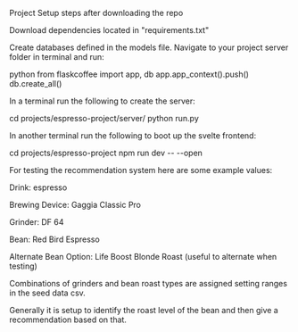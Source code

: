 Project Setup steps after downloading the repo

Download dependencies located in "requirements.txt"

Create databases defined in the models file. Navigate to your project server folder in terminal and run: 

python 
from flaskcoffee import app, db
app.app_context().push()
db.create_all()

In a terminal run the following to create the server:

cd projects/espresso-project/server/
python run.py

In another terminal run the following to boot up the svelte frontend: 

cd projects/espresso-project
npm run dev -- --open

For testing the recommendation system here are some example values:

Drink: espresso

Brewing Device: Gaggia Classic Pro

Grinder: DF 64

Bean: Red Bird Espresso 

Alternate Bean Option: Life Boost Blonde Roast (useful to alternate when testing)

Combinations of grinders and bean roast types are assigned setting ranges in the seed data csv. 

Generally it is setup to identify the roast level of the bean and then give a recommendation based on that.
